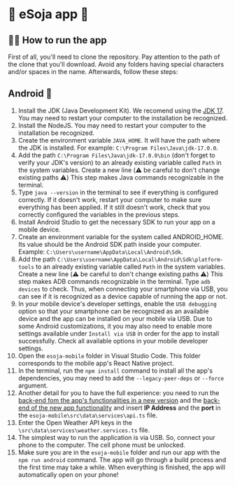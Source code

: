 # :vibration_mode: eSoja app :seedling:
## :running_woman: How to run the app

First of all, you'll need to clone the repository. Pay attention to the path of the clone that you'll download. Avoid any folders having special characters and/or spaces in the name. Afterwards, follow these steps:

## Android :robot:

1. Install the JDK (Java Development Kit). We recomend using the [JDK 17](https://www.oracle.com/java/technologies/javase/jdk17-archive-downloads.html). You may need to restart your computer to the installation be recognized.
2. Install the NodeJS. You may need to restart your computer to the installation be recognized.
3. Create the environment variable ```JAVA_HOME```. It will have the path where the JDK is installed. For example: ```C:\Program Files\Java\jdk-17.0.0```.
4. Add the path ```C:\Program Files\Java\jdk-17.0.0\bin``` (don't forget to verify your JDK's version) to an already existing variable called `Path` in the system variables. Create a new line (:warning: be careful to don't change existing paths :warning:) This step makes Java commands recognizable in the terminal.
5. Type ```java --version``` in the terminal to see if everything is configured correctly. If it doesn't work, restart your computer to make sure everything has been applied. If it still doesn't work, check that you correctly configured the variables in the previous steps.
6. Install Android Studio to get the necessary SDK to run your app on a mobile device.
7. Create an environment variable for the system called ANDROID_HOME. Its value should be the Android SDK path inside your computer. Example: `C:\Users\username\AppData\Local\Android\Sdk`.
8. Add the path `C:\Users\username\AppData\Local\Android\Sdk\platform-tools` to an already existing variable called ```Path``` in the system variables.  Create a new line (:warning: be careful to don't change existing paths :warning:) This step makes ADB commands recognizable in the terminal. Type ```adb devices``` to check. Thus, when connecting your smartphone via USB, you can see if it is recognized as a device capable of running the app or not.
9. In your mobile device's developer settings, enable the `USB debugging` option so that your smartphone can be recognized as an available device and the app can be installed on your mobile via USB. Due to some Android customizations, it you may also need to enable more settings available under `Install via USB` in order for the app to install successfully. Check all available options in your mobile developer settings.
10. Open the `esoja-mobile` folder in Visual Studio Code. This folder corresponds to the mobile app's React Native project.
11. In the terminal, run the ```npm install``` command to install all the app's dependencies, you may need to add the ```--legacy-peer-deps``` or ```--force``` argument.
12. Another detail for you to have the full experience: you need to run the [back-end fom the app's functionalities in a new version](https://github.com/barbaraport/esoja-api) and the [back-end of the new app functionality](https://github.com/barbaraport/softtelie-ehsoja/tree/main/src/server/imageRecognition) and insert **IP Address** and the **port** in the `esoja-mobile\src\data\services\api.ts` file.
13. Enter the Open Weather API keys in the ```\src\data\services\weather.services.ts``` file.
14. The simplest way to run the application is via USB. So, connect your phone to the computer. The cell phone must be unlocked.
15. Make sure you are in the `esoja-mobile` folder and run our app with the ```npm run android``` command. The app will go through a build process and the first time may take a while. When everything is finished, the app will automatically open on your phone!
